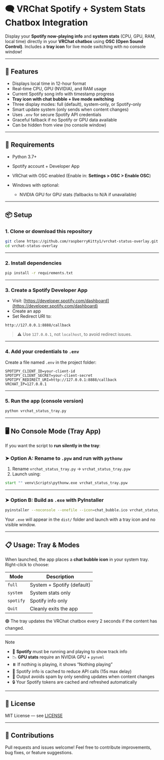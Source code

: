 # 🗨️ VRChat Spotify + System Stats Chatbox Integration

Display your **Spotify now-playing info** and **system stats** (CPU, GPU, RAM, local time) directly in your **VRChat chatbox** using **OSC (Open Sound Control)**. Includes a **tray icon** for live mode switching with no console window!

---

## 🚀 Features

* Displays local time in 12-hour format
* Real-time CPU, GPU (NVIDIA), and RAM usage
* Current Spotify song info with timestamp progress
* **Tray icon with chat bubble + live mode switching**
* Three display modes: full (default), system-only, or Spotify-only
* Smart update system (only sends when content changes)
* Uses `.env` for secure Spotify API credentials
* Graceful fallback if no Spotify or GPU data available
* Can be hidden from view (no console window)

---

## 🧰 Requirements

* Python 3.7+
* Spotify account + Developer App
* VRChat with OSC enabled
  (Enable in: **Settings > OSC > Enable OSC**)
* Windows with optional:

  * NVIDIA GPU for GPU stats (fallbacks to N/A if unavailable)

---

## 📦 Setup

### 1. Clone or download this repository

```bash
git clone https://github.com/raspberryKitty1/vrchat-status-overlay.git
cd vrchat-status-overlay
```

---

### 2. Install dependencies

```bash
pip install -r requirements.txt
```

---

### 3. Create a Spotify Developer App

* Visit: [https://developer.spotify.com/dashboard](https://developer.spotify.com/dashboard)
* Create an app
* Set Redirect URI to:

```plaintext
http://127.0.0.1:8888/callback
```

> ⚠️ Use `127.0.0.1`, not `localhost`, to avoid redirect issues.

---

### 4. Add your credentials to `.env`

Create a file named `.env` in the project folder:

```dotenv
SPOTIPY_CLIENT_ID=your-client-id
SPOTIPY_CLIENT_SECRET=your-client-secret
SPOTIPY_REDIRECT_URI=http://127.0.0.1:8888/callback
VRCHAT_IP=127.0.0.1
```

---

### 5. Run the app (console version)

```bash
python vrchat_status_tray.py
```

---

## 🖥️ No Console Mode (Tray App)

If you want the script to **run silently in the tray**:

### ➤ Option A: Rename to `.pyw` and run with `pythonw`

1. Rename `vrchat_status_tray.py` → `vrchat_status_tray.pyw`
2. Launch using:

```bat
start "" venv\Scripts\pythonw.exe vrchat_status_tray.pyw
```

---

### ➤ Option B: Build as `.exe` with PyInstaller

```bash
pyinstaller --noconsole --onefile --icon=chat_bubble.ico vrchat_status_tray.py
```

Your `.exe` will appear in the `dist/` folder and launch with a tray icon and no visible window.

---

## 📋 Usage: Tray & Modes

When launched, the app places a **chat bubble icon** in your system tray. Right-click to choose:

| Mode      | Description                |
| --------- | -------------------------- |
| `full`    | System + Spotify (default) |
| `system`  | System stats only          |
| `spotify` | Spotify info only          |
| `Quit`    | Cleanly exits the app      |

🟢 The tray updates the VRChat chatbox every 2 seconds if the content has changed.

---

> [!NOTE]
>
> * 🎵 **Spotify** must be running and playing to show track info
> * 📉 **GPU stats** require an NVIDIA GPU + `pynvml`
> * ⏸️ If nothing is playing, it shows “Nothing playing”
> * 🧠 Spotify info is cached to reduce API calls (15s max delay)
> * 🧼 Output avoids spam by only sending updates when content changes
> * 🔒 Your Spotify tokens are cached and refreshed automatically

---

## 🧾 License

MIT License — see [LICENSE](LICENSE)

---

## 🤝 Contributions

Pull requests and issues welcome!
Feel free to contribute improvements, bug fixes, or feature suggestions.

